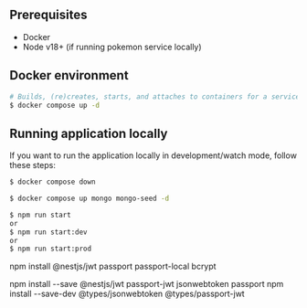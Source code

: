 ## Prerequisites

- Docker
- Node v18+ (if running pokemon service locally)

## Docker environment

```bash
# Builds, (re)creates, starts, and attaches to containers for a service in detached mode. Ommit -d if you don't want to run in detached mode.
$ docker compose up -d
```

## Running application locally

If you want to run the application locally in development/watch mode, follow these steps:

```bash
$ docker compose down

$ docker compose up mongo mongo-seed -d

$ npm run start
or
$ npm run start:dev
or
$ npm run start:prod
```

npm install @nestjs/jwt passport passport-local bcrypt

npm install --save @nestjs/jwt passport-jwt jsonwebtoken passport
npm install --save-dev @types/jsonwebtoken @types/passport-jwt
